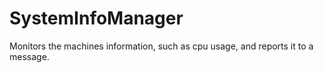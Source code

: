 SystemInfoManager
=================

Monitors the machines information, such as cpu usage, and reports it to a message.
